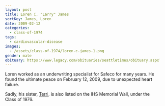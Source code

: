 ```yaml
---
layout: post
title: Loren C. "Larry" James
sortKey: James, Loren
date: 2009-02-12
categories:
  - class-of-1974
tags:
  - cardiovascular-disease
images:
  - /assets/class-of-1974/loren-c-james-1.png
gender: male
obituary: https://www.legacy.com/obituaries/seattletimes/obituary.aspx?n=Loren-James&pid=124417477
---
```

Loren worked as an underwriting specialist for Safeco for many years. He found the ultimate peace on February 12, 2009, due to unexpected heart failure. 

Sadly, his sister, [Terri](https://ihsmemorial.org/class-of-1976/teresa-louise-james/), is also listed on the IHS Memorial Wall, under the Class of 1976.
